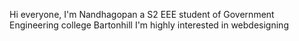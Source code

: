 Hi everyone,
I'm Nandhagopan a S2 EEE student of Government Engineering college Bartonhill
I'm highly interested in webdesigning